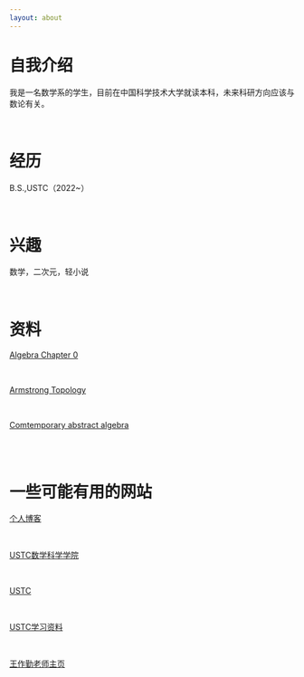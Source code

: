 ```yaml
---
layout: about 
---
```


# 自我介绍
我是一名数学系的学生，目前在中国科学技术大学就读本科，未来科研方向应该与数论有关。

<br/>

# 经历
B.S.,USTC（2022~）

<br/>

# 兴趣
数学，二次元，轻小说

<br/>

# 资料
<a href="books\Algebra Chapter 0 (2nd printing).pdf">Algebra Chapter 0</a> 

<br/>

<a href="books\Armstrong Topology.pdf">Armstrong Topology</a>

<br/>

<a href="books\comtemporary abstract algebra.pdf">Comtemporary abstract algebra</a>

<br/>



<br/>

# 一些可能有用的网站
<a href="https://www.luogu.com.cn/blog/zqygg/" target="_blank">个人博客</a>

<br/>

<a href="http://math.ustc.edu.cn/mainm.htm" target="_blank">USTC数学科学学院</a>

<br/>

<a href="https://www.ustc.edu.cn/" target="_blank">USTC</a>

<br/>

<a href="https://www.zhangjy9610.me/USTCdata.html" target="_blank">USTC学习资料</a>

<br/>

<a href="http://staff.ustc.edu.cn/~wangzuoq/" target="_blank">王作勤老师主页</a>
